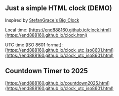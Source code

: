 ## Just a simple HTML clock (DEMO)

Inspired by [StefanGrace&#39;s Big_Clock](https://github.com/StefanGrace/Big_Clock)

Local time: [https://end888160.github.io/clock.html](https://end888160.github.io/clock.html)

UTC time (ISO 8601 format): [https://end888160.github.io/clock_utc_iso8601.html](https://end888160.github.io/clock_utc_iso8601.html)


## Countdown Timer to 2025

[https://end888160.github.io/countdown2025.html](https://end888160.github.io/clock_utc_iso8601.html)
